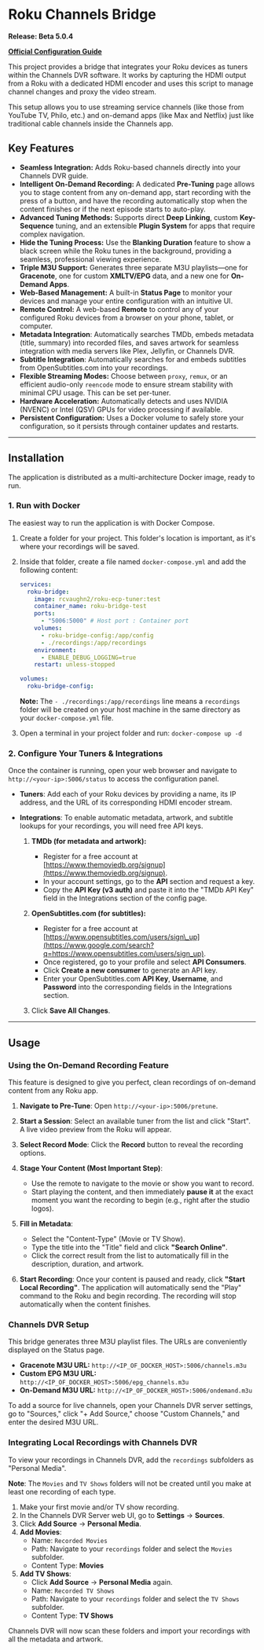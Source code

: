 # **Roku Channels Bridge**

**Release: Beta 5.0.4**

[**Official Configuration Guide**](https://tuner.ct.ws)

This project provides a bridge that integrates your Roku devices as tuners within the Channels DVR software. It works by capturing the HDMI output from a Roku with a dedicated HDMI encoder and uses this script to manage channel changes and proxy the video stream.

This setup allows you to use streaming service channels (like those from YouTube TV, Philo, etc.) and on-demand apps (like Max and Netflix) just like traditional cable channels inside the Channels app.

## **Key Features**

  * **Seamless Integration:** Adds Roku-based channels directly into your Channels DVR guide.
  * **Intelligent On-Demand Recording:** A dedicated **Pre-Tuning** page allows you to stage content from any on-demand app, start recording with the press of a button, and have the recording automatically stop when the content finishes or if the next episode starts to auto-play.
  * **Advanced Tuning Methods:** Supports direct **Deep Linking**, custom **Key-Sequence** tuning, and an extensible **Plugin System** for apps that require complex navigation.
  * **Hide the Tuning Process:** Use the **Blanking Duration** feature to show a black screen while the Roku tunes in the background, providing a seamless, professional viewing experience.
  * **Triple M3U Support:** Generates three separate M3U playlists—one for **Gracenote**, one for custom **XMLTV/EPG** data, and a new one for **On-Demand Apps**.
  * **Web-Based Management:** A built-in **Status Page** to monitor your devices and manage your entire configuration with an intuitive UI.
  * **Remote Control:** A web-based **Remote** to control any of your configured Roku devices from a browser on your phone, tablet, or computer.
  * **Metadata Integration**: Automatically searches TMDb, embeds metadata (title, summary) into recorded files, and saves artwork for seamless integration with media servers like Plex, Jellyfin, or Channels DVR.
  * **Subtitle Integration**: Automatically searches for and embeds subtitles from OpenSubtitles.com into your recordings.
  * **Flexible Streaming Modes:** Choose between `proxy`, `remux`, or an efficient audio-only `reencode` mode to ensure stream stability with minimal CPU usage. This can be set per-tuner.
  * **Hardware Acceleration:** Automatically detects and uses NVIDIA (NVENC) or Intel (QSV) GPUs for video processing if available.
  * **Persistent Configuration:** Uses a Docker volume to safely store your configuration, so it persists through container updates and restarts.

-----

## **Installation**

The application is distributed as a multi-architecture Docker image, ready to run.

### 1\. Run with Docker

The easiest way to run the application is with Docker Compose.

1.  Create a folder for your project. This folder's location is important, as it's where your recordings will be saved.

2.  Inside that folder, create a file named `docker-compose.yml` and add the following content:

    ```yaml
    services:
      roku-bridge:
        image: rcvaughn2/roku-ecp-tuner:test
        container_name: roku-bridge-test
        ports:
          - "5006:5000" # Host port : Container port
        volumes:
          - roku-bridge-config:/app/config
          - ./recordings:/app/recordings
        environment:
          - ENABLE_DEBUG_LOGGING=true
        restart: unless-stopped

    volumes:
      roku-bridge-config:
    ```

    **Note:** The `- ./recordings:/app/recordings` line means a `recordings` folder will be created on your host machine in the same directory as your `docker-compose.yml` file.

3.  Open a terminal in your project folder and run: `docker-compose up -d`

### 2\. Configure Your Tuners & Integrations

Once the container is running, open your web browser and navigate to `http://<your-ip>:5006/status` to access the configuration panel.

  * **Tuners**: Add each of your Roku devices by providing a name, its IP address, and the URL of its corresponding HDMI encoder stream.

  * **Integrations**: To enable automatic metadata, artwork, and subtitle lookups for your recordings, you will need free API keys.

    1.  **TMDb (for metadata and artwork):**

          * Register for a free account at [https://www.themoviedb.org/signup](https://www.themoviedb.org/signup).
          * In your account settings, go to the **API** section and request a key.
          * Copy the **API Key (v3 auth)** and paste it into the "TMDb API Key" field in the Integrations section of the config page.

    2.  **OpenSubtitles.com (for subtitles):**

          * Register for a free account at [https://www.opensubtitles.com/users/sign\_up](https://www.google.com/search?q=https://www.opensubtitles.com/users/sign_up).
          * Once registered, go to your profile and select **API Consumers**.
          * Click **Create a new consumer** to generate an API key.
          * Enter your OpenSubtitles.com **API Key**, **Username**, and **Password** into the corresponding fields in the Integrations section.

    3.  Click **Save All Changes**.

-----

## **Usage**

### Using the On-Demand Recording Feature

This feature is designed to give you perfect, clean recordings of on-demand content from any Roku app.

1.  **Navigate to Pre-Tune**: Open `http://<your-ip>:5006/pretune`.

2.  **Start a Session**: Select an available tuner from the list and click "Start". A live video preview from the Roku will appear.

3.  **Select Record Mode**: Click the **Record** button to reveal the recording options.

4.  **Stage Your Content (Most Important Step)**:

      * Use the remote to navigate to the movie or show you want to record.
      * Start playing the content, and then immediately **pause it** at the exact moment you want the recording to begin (e.g., right after the studio logos).

5.  **Fill in Metadata**:

      * Select the "Content-Type" (Movie or TV Show).
      * Type the title into the "Title" field and click **"Search Online"**.
      * Click the correct result from the list to automatically fill in the description, duration, and artwork.

6.  **Start Recording**: Once your content is paused and ready, click **"Start Local Recording"**. The application will automatically send the "Play" command to the Roku and begin recording. The recording will stop automatically when the content finishes.

### Channels DVR Setup

This bridge generates three M3U playlist files. The URLs are conveniently displayed on the Status page.

  * **Gracenote M3U URL:** `http://<IP_OF_DOCKER_HOST>:5006/channels.m3u`
  * **Custom EPG M3U URL:** `http://<IP_OF_DOCKER_HOST>:5006/epg_channels.m3u`
  * **On-Demand M3U URL:** `http://<IP_OF_DOCKER_HOST>:5006/ondemand.m3u`

To add a source for live channels, open your Channels DVR server settings, go to "Sources," click "+ Add Source," choose "Custom Channels," and enter the desired M3U URL.

### Integrating Local Recordings with Channels DVR

To view your recordings in Channels DVR, add the `recordings` subfolders as "Personal Media".

**Note**: The `Movies` and `TV Shows` folders will not be created until you make at least one recording of each type.

1.  Make your first movie and/or TV show recording.
2.  In the Channels DVR Server web UI, go to **Settings** -\> **Sources**.
3.  Click **Add Source** -\> **Personal Media**.
4.  **Add Movies**:
      * Name: `Recorded Movies`
      * Path: Navigate to your `recordings` folder and select the `Movies` subfolder.
      * Content Type: **Movies**
5.  **Add TV Shows**:
      * Click **Add Source** -\> **Personal Media** again.
      * Name: `Recorded TV Shows`
      * Path: Navigate to your `recordings` folder and select the `TV Shows` subfolder.
      * Content Type: **TV Shows**

Channels DVR will now scan these folders and import your recordings with all the metadata and artwork.